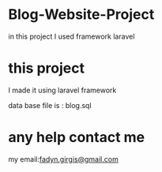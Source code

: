 # Blog-Website-Project
in this project I used framework laravel

# this project
I made it using laravel framework

data base file is : blog.sql

# any help contact me
my email:fadyn.girgis@gmail.com

